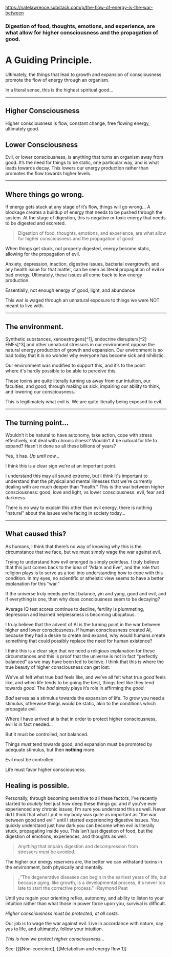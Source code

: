 
https://natelawrence.substack.com/p/the-flow-of-energy-is-the-war-between

### Digestion of food, thoughts, emotions, and experience, are what allow for higher consciousness and the propagation of good.

# A Guiding Principle.

Ultimately, the things that lead to growth and expansion of consciousness promote the flow of energy through an organism.  
  
In a literal sense, this is the highest spiritual good…

---

## Higher Consciousness

Higher consciousness is flow, constant change, free flowing energy, ultimately good.

## Lower Consciousness

Evil, or lower consciousness, is anything that turns an organism away from good. It’s the need for things to be static, one particular way, and is what leads towards decay. This lowers our energy production rather than promotes the flow towards higher levels.

---

## Where things go wrong.

If energy gets stuck at any stage of it’s flow, things will go wrong… A blockage creates a buildup of energy that needs to be pushed through the system. At the stage of digestion, this is negative or toxic energy that needs to be digested and excreted.

> Digestion of food, thoughts, emotions, and experience, are what allow for higher consciousness and the propagation of good.

When things get stuck, not properly digested, energy become static, allowing for the propagation of evil.

Anxiety, depression, inaction, digestive issues, bacterial overgrowth, and any health issue for that matter, can be seen as literal propagation of evil or bad energy. Ultimately, these issues all come back to low energy production.

Essentially, not enough energy of good, light, and abundance

This war is waged through an unnatural exposure to things we were NOT meant to live with.

---

## The environment.

Synthetic substances, xenoestrogens[^1], endocrine disrupters[^2] EMFs[^3] and other unnatural stressors in our environment oppose the natural energy production of growth and expansion. Our environment is so bad today that it is no wonder why everyone has become sick and nihilistic.

Our environment was modified to support this, and it’s to the point where it's hardly possible to be able to perceive this.

These toxins are quite literally turning us away from our intuition, our faculties, and good; through making us sick, impairing our ability to think, and lowering our consciousness.

This is legitimately what evil is. We are quite literally being exposed to evil. 

---

## The turning point…

Wouldn’t it be natural to have autonomy, take action, cope with stress effectively, not deal with chronic illness? Wouldn’t it be natural for life to expand? Hasn’t it done so all these billions of years?

Yes, it has. _Up until now..._

I think this is a clear sign we’re at an important point.

I understand this may all sound extreme, but I think it's important to understand that the physical and mental illnesses that we're currently dealing with are much deeper than “health.” This is the war between higher consciousness: good, love and light, vs lower consciousness: evil, fear and darkness. 

There is no way to explain this other than evil energy, there is nothing "natural" about the issues we’re facing in society today…

---

## What caused this?

As humans, I think that there’s no way of knowing why this is the circumstance that we face, but we must simply wage the war against evil.

Trying to understand how evil emerged is simply pointless. I truly believe that this just comes back to the idea of “Adam and Eve”, and the role that religion plays is to serve as a tool into understanding how to cope with this condition. In my eyes, no scientific or atheistic view seems to have a better explanation for this “war.”

If the universe truly needs perfect balance, yin and yang, good and evil, and if everything is one, then why does consciousness seem to be decaying?

Average IQ test scores continue to decline, fertility is plummeting, depression and learned helplessness is becoming ubiquitous.

I truly believe that the advent of AI is the turning point in the war between higher and lower consciousness. If human consciousness created AI, because they had a desire to create and expand, why would humans create something that could possibly replace the need for human existence?

I think this is a clear sign that we need a religious explanation for these circumstances and this is proof that the universe is not in fact “perfectly balanced” as we may have been led to believe. I think that this is where the true beauty of higher consciousness can get lost.

We’ve all felt what true _bad_ feels like, and we’ve all felt what true _good_ feels like, and when life tends to be going the best, things feel like they tend towards _good._ The _bad_ simply plays it’s role in affirming the _good._

_Bad_ serves as a stimulus towards the expansion of life. To grow you need a stimulus, otherwise things would be static, akin to the conditions which propagate evil.

Where I have arrived at is that in order to protect higher consciousness, evil _is_ in fact needed…

But it must be controlled, not balanced.

Things _must_ tend towards good, and expansion must be promoted by adequate stimulus, but then **nothing** more.

Evil must be controlled.

Life must favor higher consciousness.

## Healing is possible.

Personally, through becoming sensitive to all these factors, I’ve recently started to _acutely_ feel just how deep these things go, and if you’ve ever experienced any chronic issues, I’m sure you understand this as well. Never did I think that what I put in my body was quite as important as "the war between good and evil" until I started experiencing digestive issues. You quickly understand just how dark you can become when evil is literally stuck, propagating inside you. This isn’t just digestion of food, but the digestion of emotions, experiences, and thoughts as well. 

> _Anything_ that impairs digestion and decompression from stressors _must_ be avoided.

The higher our energy reservers are, the better we can withstand toxins in the environment, both physically and mentally.

> _“The degenerative diseases can begin in the earliest years of life, but because aging, like growth, is a developmental process, it's never too late to start the corrective process." -Raymond Peat

Until you regain your orienting reflex, autonomy, and ability to listen to your intuition rather than what those in power force upon you, survival is difficult.

_Higher consciousness must be protected, at all costs._

Our job is to wage the war against evil. Live in accordance with nature, say yes to life, and ultimately, follow your intuition.  
  
_This is how we protect higher consciousness…_


See: [[§Non-coercion]], [[Metabolism and energy flow 1]]

